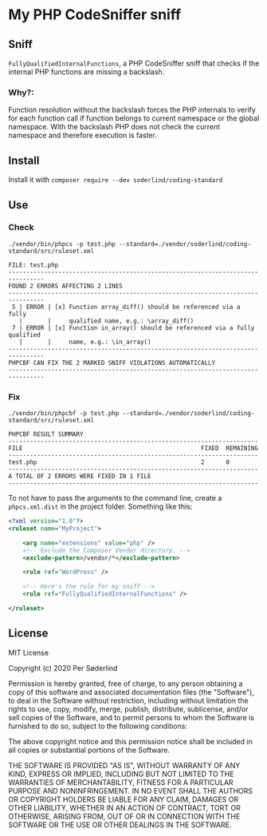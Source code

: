 # My PHP CodeSniffer sniff


## Sniff

`FullyQualifiedInternalFunctions`, a PHP CodeSniffer sniff that checks if the internal PHP functions are missing a backslash.

### Why?:

Function resolution without the backslash forces the PHP internals to verify for each function call if function belongs to current namespace or the global namespace. With the backslash PHP does not check the current namespace and therefore execution is faster.

## Install

Install it with `composer require --dev soderlind/coding-standard`

## Use

### Check
`./vendor/bin/phpcs -p test.php --standard=./vendor/soderlind/coding-standard/src/ruleset.xml`

```
FILE: test.php
--------------------------------------------------------------------------------
FOUND 2 ERRORS AFFECTING 2 LINES
--------------------------------------------------------------------------------
 5 | ERROR | [x] Function array_diff() should be referenced via a fully
   |       |     qualified name, e.g.: \array_diff()
 7 | ERROR | [x] Function in_array() should be referenced via a fully qualified
   |       |     name, e.g.: \in_array()
--------------------------------------------------------------------------------
PHPCBF CAN FIX THE 2 MARKED SNIFF VIOLATIONS AUTOMATICALLY
--------------------------------------------------------------------------------
```

### Fix

`./vendor/bin/phpcbf -p test.php --standard=./vendor/soderlind/coding-standard/src/ruleset.xml`

```
PHPCBF RESULT SUMMARY
----------------------------------------------------------------------
FILE                                                  FIXED  REMAINING
----------------------------------------------------------------------
test.php                                              2      0
----------------------------------------------------------------------
A TOTAL OF 2 ERRORS WERE FIXED IN 1 FILE
----------------------------------------------------------------------
```

To not have to pass the arguments to the command line, create a `phpcs.xml.dist` in the project folder. Something like this:

```xml
<?xml version="1.0"?>
<ruleset name="MyProject">

	<arg name="extensions" value="php" />
	<!-- Exclude the Composer Vendor directory. -->
	<exclude-pattern>/vendor/*</exclude-pattern>

	<rule ref="WordPress" />

	<!-- Here's the rule for my sniff -->
	<rule ref="FullyQualifiedInternalFunctions" />

</ruleset>
```

## License

MIT License

Copyright (c) 2020 Per Søderlind

Permission is hereby granted, free of charge, to any person obtaining a copy
of this software and associated documentation files (the "Software"), to deal
in the Software without restriction, including without limitation the rights
to use, copy, modify, merge, publish, distribute, sublicense, and/or sell
copies of the Software, and to permit persons to whom the Software is
furnished to do so, subject to the following conditions:

The above copyright notice and this permission notice shall be included in all
copies or substantial portions of the Software.

THE SOFTWARE IS PROVIDED "AS IS", WITHOUT WARRANTY OF ANY KIND, EXPRESS OR
IMPLIED, INCLUDING BUT NOT LIMITED TO THE WARRANTIES OF MERCHANTABILITY,
FITNESS FOR A PARTICULAR PURPOSE AND NONINFRINGEMENT. IN NO EVENT SHALL THE
AUTHORS OR COPYRIGHT HOLDERS BE LIABLE FOR ANY CLAIM, DAMAGES OR OTHER
LIABILITY, WHETHER IN AN ACTION OF CONTRACT, TORT OR OTHERWISE, ARISING FROM,
OUT OF OR IN CONNECTION WITH THE SOFTWARE OR THE USE OR OTHER DEALINGS IN THE
SOFTWARE.